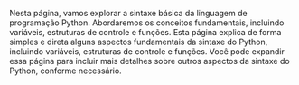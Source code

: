 Nesta página, vamos explorar a sintaxe básica da linguagem de programação Python. Abordaremos os conceitos fundamentais, incluindo variáveis, estruturas de controle e funções.
Esta página explica de forma simples e direta alguns aspectos fundamentais da sintaxe do Python, incluindo variáveis, estruturas de controle e funções. Você pode expandir essa página para incluir mais detalhes sobre outros aspectos da sintaxe do Python, conforme necessário.
